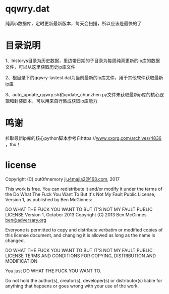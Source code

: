 # qqwry.dat
纯真ip数据库，定时更新最新版本，每天会扫描，所以应该是最快的了

# 目录说明
 1、historys目录为历史数据，里边带日期的子目录为每周纯真更新的ip库的数据文件，可以从这里获取历史ip库文件
 
 2、根目录下的qqwry-lastest.dat为当前最新的ip库文件，用于其他软件获取最新ip库  
 
 3、auto_update_qqwry.sh和update_chunzhen.py文件未获取最新ip库的核心逻辑和封装脚本，可以用来自行集成获取ip库能力  

# 鸣谢
 拉取最新ip库的核心python脚本参考自https://www.xxorg.com/archives/4836 ，thx！

# license
Copyright (C) out0fmemory jiu4majia2@163.com, 2017

This work is free. You can redistribute it and/or modify it under the terms of the Do What The Fuck You Want To But It's Not My Fault Public License, Version 1, as published by Ben McGinnes:

DO WHAT THE FUCK YOU WANT TO BUT IT'S NOT MY FAULT PUBLIC LICENSE
                Version 1, October 2013
Copyright (C) 2013 Ben McGinnes ben@adversary.org

Everyone is permitted to copy and distribute verbatim or modified copies of this license document, and changing it is allowed as long as the name is changed.

DO WHAT THE FUCK YOU WANT TO BUT IT'S NOT MY FAULT PUBLIC LICENSE TERMS AND CONDITIONS FOR COPYING, DISTRIBUTION AND MODIFICATION

You just DO WHAT THE FUCK YOU WANT TO.

Do not hold the author(s), creator(s), developer(s) or distributor(s) liable for anything that happens or goes wrong with your use of the work.
